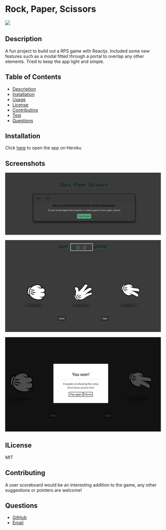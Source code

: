 # Rock, Paper, Scissors
![](https://img.shields.io/static/v1?label=MIT&message=CodyBonsma&color=blueviolet)

## Description
A fun project to build out a RPS game with Reactjs. Included some new features such as a modal fitted through a portal to overlap any other elements. Tried to keep the app light and simple.

## Table of Contents
* [Description](#Description)
* [Installation](#Installation)
* [Usage](#Usage)
* [License](#License)
* [Contributing](#Contributing)
* [Test](#Tests)
* [Questions](#Questions)

## Installation
Click [here](https://rps-game-bon.herokuapp.com/) to open the app on Heroku

## Screenshots
![home](./src/Images/home.png)

![game](./src/Images/game-screen.png)

![modal](./src/Images/modal.png)


## ILicense
MIT

## Contributing
A user scoreboard would be an interesting addition to the game, any other suggestions or pointers are welcome! 

## Questions
- [GitHub](https://github.com/CodyBonsma)
- [Email](codybonsma@gmail.com)
